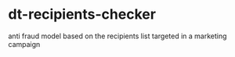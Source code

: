 # dt-recipients-checker
anti fraud model based on the recipients list targeted in a marketing campaign
